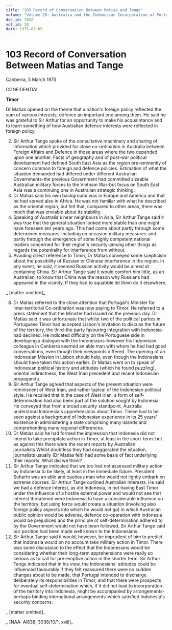```yaml
---
title: "103 Record of Conversation Between Matias and Tange"
volume: "Volume 20: Australia and the Indonesian Incorporation of Portuguese Timor, 1974-1976"
doc_id: 7942
vol_id: 20
date: 1975-03-05
---
```


# 103 Record of Conversation Between Matias and Tange

Canberra, 5 March 1975

CONFIDENTIAL

**Timor**

Dr Matias opened on the theme that a nation's foreign policy reflected the sum of various interests, defence an important one among them. He said he was grateful to Sir Arthur for an opportunity to make his acquaintance and to learn something of how Australian defence interests were reflected in foreign policy.

  2. Sir Arthur Tange spoke of the consultative machinery and sharing of information which provided for close co-ordination in Australia between Foreign Affairs and Defence in those areas where the two depended upon one another. Facts of geography and of post-war political development had defined South East Asia as the region pre-eminently of concern common to foreign and defence policies. Estimation of what the situation demanded had differed under different Australian Governments-the previous Government had committed sizeable Australian military forces to the Vietnam War-but focus on South East Asia was a continuing one in Australian strategic thinking.
  3. Dr Matias said his own background was in Europe and America and that he had served also in Africa. He was not familiar with what he described as the oriental region, but felt that, compared to other areas, there was much that was enviable about its stability.
  4. Speaking of Australia's near neighbours in Asia, Sir Arthur Tange said it was true that the general situation looked more stable than one might have foreseen ten years ago. This had come about partly through some determined measures-including on occasion military measures-and partly through the emergence of some highly competent national leaders concerned for their region's security-among other things as regards the potentiality for interference from without.
  5. Avoiding direct reference to Timor, Dr Matias conveyed some scepticism about the possibility of Russian or Chinese interference in the region. In any event, he said, it seemed Russian activity would be aimed at containing China. Sir Arthur Tange said it would comfort him little, as an Australian, to know that China was the reason why Russians had appeared in the vicinity. If they had to squabble let them do it elsewhere.



_ [matter omitted]_

  8. Dr Matias referred to the close attention that Portugal's Minister for Inter-territorial Co-ordination was now paying to Timor. He referred to a press statement that the Minister had issued on the previous day. Dr Matias said it was unfortunate that whilst two of the political parties in Portuguese Timor had accepted Lisbon's invitation to discuss the future of the territory, the third-the party favouring integration with Indonesia-had declined. He indicated difficulty on the Portuguese side in developing a dialogue with the Indonesians-however his Indonesian colleague in Canberra seemed an able man with whom he had had good conversations, even though their viewpoints differed. The opening of an Indonesian Mission in Lisbon should help, even though the Indonesians should have taken this action earlier. Dr Matias went on to speak of Indonesian political history and attitudes (which he found puzzling), oriental indirectness, the West Irian precedent and recent Indonesian propaganda.
  9. Sir Arthur Tange agreed that aspects of the present situation were reminiscent of West Irian, and rather typical of the Indonesian political style. He recalled that in the case of West Irian, a form of self-determination had also been part of the solution sought by Indonesia. He conveyed that from a broad security standpoint, Australia understood Indonesia's apprehensions about Timor. These had to be seen against a background of Indonesian experience in its 25 years' existence in administering a state comprising many islands and comprehending many regional differences.
  10. Dr Matias said he had formed the impression that Indonesia did not intend to take precipitate action in Timor, at least in the short-term: but as against this there were the recent reports by Australian journalists.Whilst doubtless they had exaggerated the situation, journalists usually (Dr Matias felt) had some basis of fact underlying their reports. What did we think?
  11. Sir Arthur Tange indicated that we too had not assessed military action by Indonesia to be likely, at least in the immediate future. President Suharto was an able and cautious man who would not lightly embark on extreme courses. Sir Arthur Tange outlined Australian interests. He said we had a defence interest, as did Indonesia, in not having East Timor under the influence of a hostile external power and would not see that interest threatened were Indonesia to have a considerable influence on the territory; but using force would create a situation (involving also foreign policy aspects into which he would not go) in which Australian public opinion would be adverse, defence co-operation with Indonesia would be prejudiced and the principle of self-determination adhered to by the Government would not have been followed. Sir Arthur Tange said our position had been made well known to the Indonesians.
  12. Sir Arthur Tange said it would, however, be imprudent of him to predict that Indonesia would on no account take military action in Timor. There was some discussion to the effect that the Indonesians would be considering whether their long-term apprehensions were really so serious as to call for pre-emptive action in the shorter term. Sir Arthur Tange indicated that in his view, the Indonesians' attitudes could be influenced favourably if they felt reassured there were no sudden changes about to be made, that Portugal intended to discharge deliberately its responsibilities in Timor, and that there were prospects for eventual self-determination which, if it did not lead to incorporation of the territory into Indonesia, might be accompanied by arrangements-perhaps binding international arrangements-which satisfied Indonesia's security concerns.



_ [matter omitted]_

_ [NAA: Al838, 3038/10/1, xxiii]_
